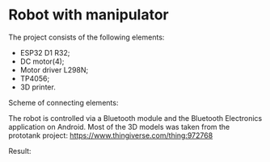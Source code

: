 # Robot with manipulator

The project consists of the following elements:
- ESP32 D1 R32;
- DC motor(4);
- Motor driver L298N;
- TP4056;
- 3D printer.

Scheme of connecting elements:

The robot is controlled via a Bluetooth module and the Bluetooth Electronics application on Android.
Most of the 3D models was taken from the prototank project: https://www.thingiverse.com/thing:972768

Result:
